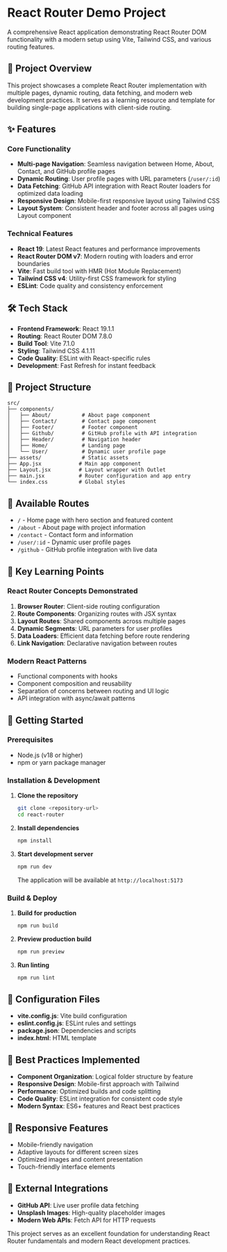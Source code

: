 # React Router Demo Project

A comprehensive React application demonstrating React Router DOM functionality with a modern setup using Vite, Tailwind CSS, and various routing features.

## 🚀 Project Overview

This project showcases a complete React Router implementation with multiple pages, dynamic routing, data fetching, and modern web development practices. It serves as a learning resource and template for building single-page applications with client-side routing.

## ✨ Features

### Core Functionality
- **Multi-page Navigation**: Seamless navigation between Home, About, Contact, and GitHub profile pages
- **Dynamic Routing**: User profile pages with URL parameters (`/user/:id`)
- **Data Fetching**: GitHub API integration with React Router loaders for optimized data loading
- **Responsive Design**: Mobile-first responsive layout using Tailwind CSS
- **Layout System**: Consistent header and footer across all pages using Layout component

### Technical Features
- **React 19**: Latest React features and performance improvements
- **React Router DOM v7**: Modern routing with loaders and error boundaries
- **Vite**: Fast build tool with HMR (Hot Module Replacement)
- **Tailwind CSS v4**: Utility-first CSS framework for styling
- **ESLint**: Code quality and consistency enforcement

## 🛠️ Tech Stack

- **Frontend Framework**: React 19.1.1
- **Routing**: React Router DOM 7.8.0
- **Build Tool**: Vite 7.1.0
- **Styling**: Tailwind CSS 4.1.11
- **Code Quality**: ESLint with React-specific rules
- **Development**: Fast Refresh for instant feedback

## 📁 Project Structure

```
src/
├── components/
│   ├── About/          # About page component
│   ├── Contact/        # Contact page component
│   ├── Footer/         # Footer component
│   ├── Github/         # GitHub profile with API integration
│   ├── Header/         # Navigation header
│   ├── Home/           # Landing page
│   └── User/           # Dynamic user profile page
├── assets/             # Static assets
├── App.jsx            # Main app component
├── Layout.jsx         # Layout wrapper with Outlet
├── main.jsx           # Router configuration and app entry
└── index.css          # Global styles
```

## 🚦 Available Routes

- `/` - Home page with hero section and featured content
- `/about` - About page with project information
- `/contact` - Contact form and information
- `/user/:id` - Dynamic user profile pages
- `/github` - GitHub profile integration with live data

## 🎯 Key Learning Points

### React Router Concepts Demonstrated
1. **Browser Router**: Client-side routing configuration
2. **Route Components**: Organizing routes with JSX syntax
3. **Layout Routes**: Shared components across multiple pages
4. **Dynamic Segments**: URL parameters for user profiles
5. **Data Loaders**: Efficient data fetching before route rendering
6. **Link Navigation**: Declarative navigation between routes

### Modern React Patterns
- Functional components with hooks
- Component composition and reusability
- Separation of concerns between routing and UI logic
- API integration with async/await patterns

## 🚀 Getting Started

### Prerequisites
- Node.js (v18 or higher)
- npm or yarn package manager

### Installation & Development

1. **Clone the repository**
   ```bash
   git clone <repository-url>
   cd react-router
   ```

2. **Install dependencies**
   ```bash
   npm install
   ```

3. **Start development server**
   ```bash
   npm run dev
   ```
   The application will be available at `http://localhost:5173`

### Build & Deploy

1. **Build for production**
   ```bash
   npm run build
   ```

2. **Preview production build**
   ```bash
   npm run preview
   ```

3. **Run linting**
   ```bash
   npm run lint
   ```

## 🔧 Configuration Files

- **vite.config.js**: Vite build configuration
- **eslint.config.js**: ESLint rules and settings
- **package.json**: Dependencies and scripts
- **index.html**: HTML template

## 🌟 Best Practices Implemented

- **Component Organization**: Logical folder structure by feature
- **Responsive Design**: Mobile-first approach with Tailwind
- **Performance**: Optimized builds and code splitting
- **Code Quality**: ESLint integration for consistent code style
- **Modern Syntax**: ES6+ features and React best practices

## 📱 Responsive Features

- Mobile-friendly navigation
- Adaptive layouts for different screen sizes
- Optimized images and content presentation
- Touch-friendly interface elements

## 🔗 External Integrations

- **GitHub API**: Live user profile data fetching
- **Unsplash Images**: High-quality placeholder images
- **Modern Web APIs**: Fetch API for HTTP requests

This project serves as an excellent foundation for understanding React Router fundamentals and modern React development practices.
